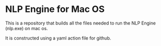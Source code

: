 # NLP Engine for Mac OS

This is a repository that builds all the files needed to run the NLP Engine (nlp.exe) on mac os.

It is constructed using a yaml action file for github.
